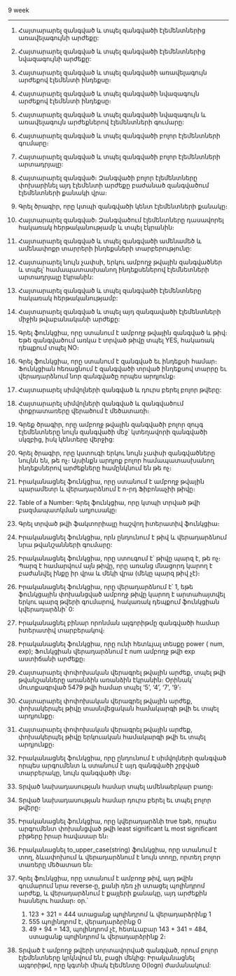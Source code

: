 9 week

*********************************


1) Հայտարարել զանգված և տպել զանգվածի էլեմենտներից առավելագույնի արժեքը:

2) Հայտարարել զանգված և տպել զանգվածի էլեմենտներից նվազագույնի արժեքը:

3) Հայտարարել զանգված և տպել զանգվածի առավելագույն արժեքով էլեմենտի ինդեքսը։

4) Հայտարարել զանգված և տպել զանգվածի նվազագույն արժեքով էլեմենտի ինդեքսը։

5) Հայտարարել զանգված և տպել զանգվածի նվազագույն և առավելագույն արժեքներով էլեմենտների գումարը:

6) Հայտարարել զանգված և տպել զանգվածի բոլոր էլեմենտների գումարը։

7) Հայտարարել զանգված և տպել զանգվածի բոլոր էլեմենտների արտադրյալը:

8) Հայտարարել զանգված։ Զանգվածի բոլոր էլեմենտները փոխարինել այդ էլեմենտի արժեքը բաժանած զանգվածում էլեմենտների քանակի վրա։

9) Գրել ծրագիր, որը կտպի զանգվածի կենտ էլեմենտների քանակը։

10) Հայտարարել զանգված։ Զանգվածում էլեմենտները դասավորել հակառակ հերթականությամբ և տպել էկրանին։

11) Հայտարարել զանգված և տպել զանգվածի ամենամեծ և ամենափոքր տարրերի ինդեքսների տարբերությունը:

12) Հայտարարել նույն չափսի, երկու ամբողջ թվային զանգվածներ և տպել՝ համապատասխանող ինդեքսեներով էլեմնետների արտադրյալը էկրանին:

13) Հայտարարել զանգված և տպել  զանգվածի էլեմենտները հակառակ հերթականությամբ:

14) Հայտարարել զանգված և տպել այդ զանգավածի էլեմենտների միջին թվաբանականի արժեքը:

15) Գրել ֆունկցիա, որը ստանում է ամբողջ թվային զանգված և թիվ։ Եթե զանգվածում առկա է տրված թիվը տպել YES, հակառակ դեպքում տպել NO։

16) Գրել ֆունկցիա, որը ստանում է զանգված եւ ինդեքսի համար։ Ֆունկցիան հեռացնում է զանգվածի տրված ինդեքսով տարրը եւ վերադարձնում նոր զանգվածը որպես արդյունք։

17) Հայտարարել սիմվոլների զանգված և դուրս բերել բոլոր թվերը:

18) Հայտարարել սիմվոլների զանգված և զանգվածում փոքրատառերը վերածում է մեծատառի։

19) Գրեք ծրագիր, որը ամբողջ թվային զանգվածի բոլոր զույգ էլեմենտները  նույն զանգվածի մեջ՝ կտեղավորի զանգվածի սկզբից, իսկ կենտերը վերջից:

20) Գրել ծրագիր, որը կստուգի երկու նույն չափսի զանգվածները նույնն են, թե ոչ։ Այսինքն արդյոք բոլոր համապատասխանող ինդեքսներով արժեքները համընկնում են թե ոչ։

21) Իրականացնել ֆունկցիա, որը ստանում է ամբողջ թվային պարամետր և վերադարձնում է n-րդ Ֆիբոնաչիի թիվը։

22) Table of a Number: Գրել ֆունկցիա, որը կտպի տրված թվի բազմապատկման աղյուսակը։

23) Գրել տրված թվի ֆակտորիալը հաշվող իտերատիվ ֆունկցիա։

24) Իրականացնել ֆունկցիա, որն ընդունում է թիվ և վերադարձնում նրա թվանշանների գումարը:

25) Իրականացնել ֆունկցիա, որը ստուգում է՝ թիվը պարզ է, թե ոչ։ Պարզ է համարվում այն թիվը, որը առանց մնացորդ կարող է բաժանվել ինքը իր վրա և մեկի վրա (մեկը պարզ թիվ չէ)։

26) Իրականացնել  ֆունկցիա, որը վերադարձնում է՝ 1, եթե ֆունկցային փոխանցված ամբողջ թիվը կարող է արտահայտվել երկու պարզ թվերի գումարով, հակառակ դեպքում ֆունկցիան կվերադարձնի՝ 0:

27) Իրականացնել բինար որոնման ալգորիթմը զանգվածի համար իտերատիվ տարբերակով։

28) Իրականացնել ֆունկցիա, որը ունի հետևյալ տեսքը power ( num, exp); Ֆունկցիան վերադարձնում է num ամբողջ թվի exp աստիճանի արժեքը։

29) Հայտարարել փոփոխական վերագրել թվային արժեք, տպել թվի թվանշանները առանձին առանձին էկրանին։ Օրինակ՝ մուտքագրված 5479 թվի համար տպել ‘5’, ‘4’, ‘7’, ‘9’։

30) Հայտարարել փոփոխական վերագրել թվային արժեք, փոխակերպել թիվը տասնվեցական համակարգի թվի եւ տպել արդյունքը։

31) Հայտարարել փոփոխական վերագրել թվային արժեք, փոխակերպել թիվը երկուական համակարգի թվի եւ տպել արդյունքը։

32) Իրականացնել ֆունկցիա, որը ընդունում է սիմվոլների զանգված որպես արգումենտ և ստանում է այդ զանգվածի շրջված տարբերակը, նույն զանգվածի մեջ։

33) Տրված նախադասության համար տպել ամենաերկար բառը։

34) Տրված նախադասության համար դուրս բերել եւ տպել բոլոր թվերը։

35) Իրականացնել ֆունկցիա, որը կվերադարձնի true եթե, որպես արգումենտ փոխանցված թվի least significant և most significant բիթերը իրար հավասար են։

36) Իրականացնել to_upper_case(string) ֆունկցիա, որը ստանում է տող, ձևափոխում և վերադարձնում է նույն տողը, որտեղ բոլոր տառերը մեծատառ են։

37) Գրել ֆունկցիա, որը ստանում է ամբողջ թիվ, այդ թվին գումարում նրա reverse֊ը, քանի դեռ չի ստացել պոլինդրոմ արժեք, և վերադարձնում է քայլերի քանակը, այդ արժեքին հասնելու համար։ օր․՝

	1) 123 + 321 = 444 ստացանք պոլինդրոմ և վերադարձրինք 1        
	2) 555 պոլինդրոմ է, վերադարձրինք 0        
	3) 49 + 94 = 143, պոլինդրոմ չէ, հետևաբար 143 + 341 = 484, ստացանք պոլինդրոմ և վերադարձրինք 2։
  
38. Տրված է ամբողջ թվերի սորտավորված զանգված, որում բոլոր էլեմենտները կրկնվում են, բացի մեկից։ Իրականացնել ալգորիթմ, որը կգտնի միակ էլեմենտը O(logn) ժամանակում:







